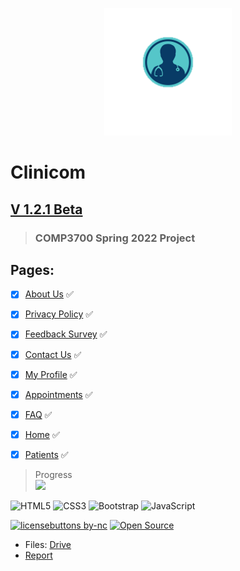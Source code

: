 <p align="center">
  <img src="https://github.com/0cool-design/WEB_Proj/blob/main/www/assets/imgs/logooo.png">
</p>

# __Clinicom__
## [V 1.2.1 Beta](https://github.com/0cool-design/WEB_Proj)
>### COMP3700 Spring 2022 Project

## Pages:
- [x] [About Us](https://github.com/0cool-design/WEB_Proj/blob/main/www/about.html) ✅
- [x] [Privacy Policy](https://github.com/0cool-design/WEB_Proj/blob/main/www/policy.html) ✅
- [x] [Feedback Survey](https://github.com/0cool-design/WEB_Proj/blob/main/www/feedback.html) ✅
- [x] [Contact Us](https://github.com/0cool-design/WEB_Proj/blob/main/www/contact.html) ✅
- [x] [My Profile](https://github.com/0cool-design/WEB_Proj/blob/main/www/profile.html) ✅
- [x] [Appointments](https://github.com/0cool-design/WEB_Proj/blob/main/www/appointments.html) ✅  
- [x] [FAQ](https://github.com/0cool-design/WEB_Proj/blob/main/www/faq.html) ✅
- [x] [Home](https://github.com/0cool-design/WEB_Proj/blob/main/www/index.html) ✅  
- [x] [Patients](https://github.com/0cool-design/WEB_Proj/blob/main/www/patients.html) ✅   

   
 > Progress  
![](https://us-central1-progress-markdown.cloudfunctions.net/progress/83)  
  
![HTML5](https://img.shields.io/badge/html5-%23E34F26.svg?style=for-the-badge&logo=html5&logoColor=white)
![CSS3](https://img.shields.io/badge/css3-%231572B6.svg?style=for-the-badge&logo=css3&logoColor=white)
![Bootstrap](https://img.shields.io/badge/bootstrap-%23563D7C.svg?style=for-the-badge&logo=bootstrap&logoColor=white)
![JavaScript](https://img.shields.io/badge/javascript-%23323330.svg?style=for-the-badge&logo=javascript&logoColor=%23F7DF1E)
  
[![licensebuttons by-nc](https://licensebuttons.net/l/by-nc/3.0/88x31.png)](https://creativecommons.org/licenses/by-nc/4.0)
[![Open Source](https://badges.frapsoft.com/os/v1/open-source.svg?v=103)](https://opensource.org/)  
  
- Files: [Drive](https://drive.google.com/drive/u/1/folders/15W1RpJ4_eHC8mj1wnxQvZqJ8cgO4sRNT)
- [Report](https://docs.google.com/document/d/1F68D9ef4VuZ-mU9zD0KX3ZvoZT7wlMYDj2lR7ct4brc/edit?usp=sharing)
